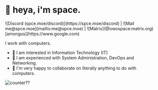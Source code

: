 <h1>👋 heya, i'm space. </h1>
![Discord (spce.moe/discord)](https://spce.moe/discord) | ![Mail me@spce.moe](mailto:me@spce.moe) | ![Matrix](@owospace:matrix.org)
[amongus](https://www.google.com)

I work with computers.

- 👀 I am interested in Information Technology (IT)
- 🌱 I am experienced with System Administration, DevOps and Networking.
- 💞️ I'm very happy to collaborate on literally anything to do with computers.

![counter??](https://count.getloli.com/get/@owospace?theme=rule34)

<!---
owospace/owospace is a ✨ special ✨ repository because its `README.md` (this file) appears on your GitHub profile.
You can click the Preview link to take a look at your changes.
--->
